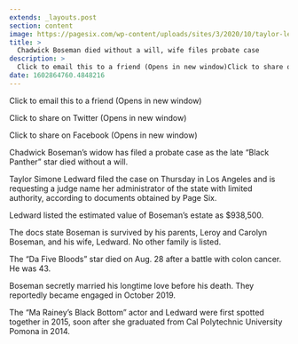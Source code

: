 ```yaml
--- 
extends: _layouts.post 
section: content 
image: https://pagesix.com/wp-content/uploads/sites/3/2020/10/taylor-ledward-chadwick-boseman.jpg?quality=90&strip=all&w=1200 
title: > 
  Chadwick Boseman died without a will, wife files probate case 
description: > 
  Click to email this to a friend (Opens in new window)Click to share on Twitter (Opens in new window)Click to share on Facebook (Opens in new window)Chadwick Boseman’s widow has filed a probate case as the late “Black Panther” star died without a will.Taylor Simone Ledward filed the case on Thursday in Los Angeles and is requesting a judge name her administrator of the state with limited authority, according to documents obtained by Page Six.The docs state Boseman is survived by his parents, Leroy and Carolyn Boseman, and his wife, Ledward.The “Da Five Bloods” star died on Aug. 28 after a battle with colon cancer.The “Ma Rainey’s Black Bottom” actor and Ledward were first spotted together in 2015, soon after she graduated from Cal Polytechnic University Pomona in 2014. 
date: 1602864760.4848216 
--- 
```

Click to email this to a friend (Opens in new window)

Click to share on Twitter (Opens in new window)

Click to share on Facebook (Opens in new window)

Chadwick Boseman’s widow has filed a probate case as the late “Black Panther” star died without a will.

Taylor Simone Ledward filed the case on Thursday in Los Angeles and is requesting a judge name her administrator of the state with limited authority, according to documents obtained by Page Six.

Ledward listed the estimated value of Boseman’s estate as $938,500.

The docs state Boseman is survived by his parents, Leroy and Carolyn Boseman, and his wife, Ledward. No other family is listed.

The “Da Five Bloods” star died on Aug. 28 after a battle with colon cancer. He was 43.

Boseman secretly married his longtime love before his death. They reportedly became engaged in October 2019.

The “Ma Rainey’s Black Bottom” actor and Ledward were first spotted together in 2015, soon after she graduated from Cal Polytechnic University Pomona in 2014.